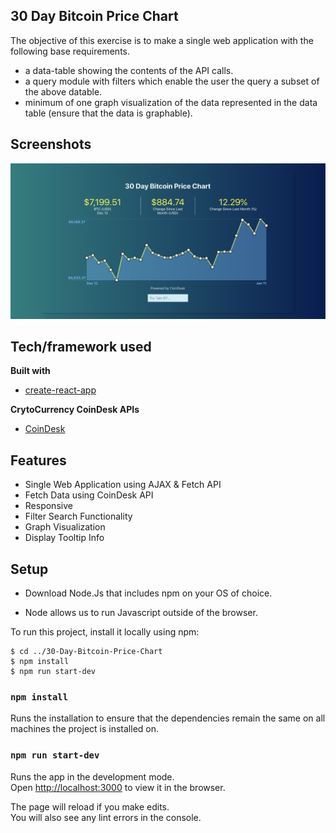 ## 30 Day Bitcoin Price Chart

The objective of this exercise is to make a single web application with the following base requirements.

- a data-table showing the contents of the API calls.
- a query module with filters which enable the user the query a subset of the above datable.
- minimum of one graph visualization of the data represented in the data table (ensure that the data is graphable).

## Screenshots

![](public/img/screenshot.png)

## Tech/framework used

<b>Built with</b>

- [create-react-app](https://github.com/facebook/create-react-app)

<b>CrytoCurrency CoinDesk APIs</b>

- [CoinDesk](https://www.coindesk.com/coindesk-api)

## Features

- Single Web Application using AJAX & Fetch API
- Fetch Data using CoinDesk API
- Responsive
- Filter Search Functionality
- Graph Visualization
- Display Tooltip Info

## Setup

- Download Node.Js that includes npm on your OS of choice.

- Node allows us to run Javascript outside of the browser.

To run this project, install it locally using npm:

```
$ cd ../30-Day-Bitcoin-Price-Chart
$ npm install
$ npm run start-dev
```

### `npm install`

Runs the installation to ensure that the dependencies remain the same on all machines the project is installed on.

### `npm run start-dev`

Runs the app in the development mode.<br>
Open [http://localhost:3000](http://localhost:3000) to view it in the browser.

The page will reload if you make edits.<br>
You will also see any lint errors in the console.
